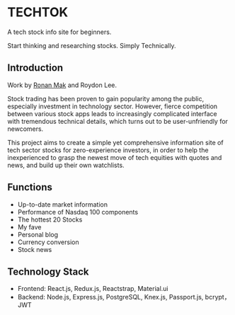 # TECHTOK

A tech stock info site for beginners.

Start thinking and researching stocks. Simply Technically.

## Introduction

Work by [Ronan Mak](https://github.com/RonanMak) and Roydon Lee.

Stock trading has been proven to gain popularity among the public, especially investment in technology sector. However, fierce competition between various stock apps leads to increasingly complicated interface with tremendous technical details, which turns out to be user-unfriendly for newcomers.

This project aims to create a simple yet comprehensive information site of tech sector stocks for zero-experience investors, in order to help the inexperienced to grasp the newest move of tech equities with quotes and news, and build up their own watchlists.

## Functions

- Up-to-date market information
- Performance of Nasdaq 100 components
- The hottest 20 Stocks
- My fave
- Personal blog
- Currency conversion
- Stock news

## Technology Stack

- Frontend: React.js, Redux.js, Reactstrap, Material.ui
- Backend: Node.js, Express.js, PostgreSQL, Knex.js, Passport.js, bcrypt， JWT
